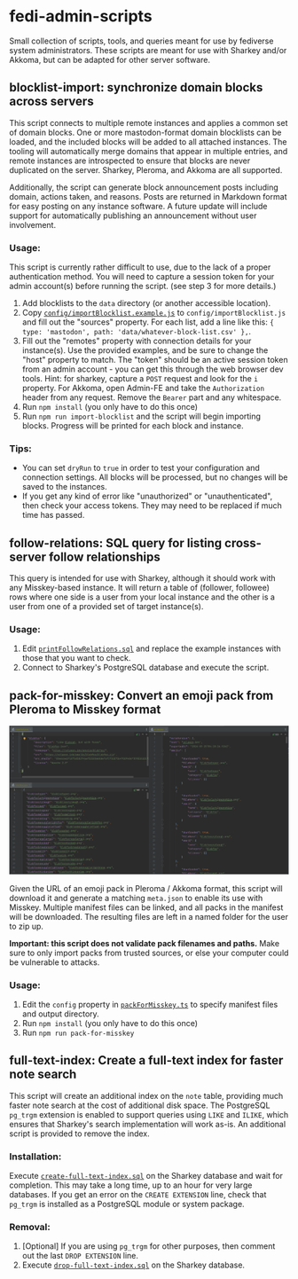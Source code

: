 # fedi-admin-scripts

Small collection of scripts, tools, and queries meant for use by fediverse system administrators.
These scripts are meant for use with Sharkey and/or Akkoma, but can be adapted for other server software.

## blocklist-import: synchronize domain blocks across servers

This script connects to multiple remote instances and applies a common set of domain blocks.
One or more mastodon-format domain blocklists can be loaded, and the included blocks will be added to all attached instances. The tooling will automatically merge domains that appear in multiple entries, and remote instances are introspected to ensure that blocks are never duplicated on the server. Sharkey, Pleroma, and Akkoma are all supported.

Additionally, the script can generate block announcement posts including domain, actions taken, and reasons. Posts are returned in Markdown format for easy posting on any instance software. A future update will include support for automatically publishing an announcement without user involvement. 

### Usage:

This script is currently rather difficult to use, due to the lack of a proper authentication method. You will need to capture a session token for your admin account(s) before running the script. (see step 3 for more details.)

1. Add blocklists to the `data` directory (or another accessible location).
2. Copy [`config/importBlocklist.example.js`](config/importBlocklist.example.js) to `config/importBlocklist.js` and fill out the "sources" property. For each list, add a line like this: `{ type: 'mastodon', path: 'data/whatever-block-list.csv' },`.
3. Fill out the "remotes" property with connection details for your instance(s). Use the provided examples, and be sure to change the "host" property to match. The "token" should be an active session token from an admin account - you can get this through the web browser dev tools. Hint: for sharkey, capture a `POST` request and look for the `i` property. For Akkoma, open Admin-FE and take the `Authorization` header from any request. Remove the `Bearer` part and any whitespace.
4. Run `npm install` (you only have to do this once)
5. Run `npm run import-blocklist` and the script will begin importing blocks. Progress will be printed for each block and instance.

### Tips:

* You can set `dryRun` to `true` in order to test your configuration and connection settings. All blocks will be processed, but no changes will be saved to the instances.
* If you get any kind of error like "unauthorized" or "unauthenticated", then check your access tokens. They may need to be replaced if much time has passed.

## follow-relations: SQL query for listing cross-server follow relationships

This query is intended for use with Sharkey, although it should work with any Misskey-based instance. It will return a table of (follower, followee) rows where one side is a user from your local instance and the other is a user from one of a provided set of target instance(s).

### Usage:

1. Edit [`printFollowRelations.sql`](src/follow-relations/printFollowRelations.sql) and replace the example instances with those that you want to check. 
2. Connect to Sharkey's PostgreSQL database and execute the script.

## pack-for-misskey: Convert an emoji pack from Pleroma to Misskey format

![](./docs/pack-for-misskey.png "Three panels of an IDE showing the input and output JSON")

Given the URL of an emoji pack in Pleroma / Akkoma format, this script will download it and generate a matching `meta.json` to enable its use with Misskey.
Multiple manifest files can be linked, and all packs in the manifest will be downloaded.
The resulting files are left in a named folder for the user to zip up.

**Important: this script does not validate pack filenames and paths.**
Make sure to only import packs from trusted sources, or else your computer could be vulnerable to attacks.

### Usage:

1. Edit the `config` property in [`packForMisskey.ts`](src/pack-for-misskey/packForMisskey.ts) to specify manifest files and output directory.
2. Run `npm install` (you only have to do this once)
3. Run `npm run pack-for-misskey`

## full-text-index: Create a full-text index for faster note search

This script will create an additional index on the `note` table, providing much faster note search at the cost of additional disk space.
The PostgreSQL `pg_trgm` extension is enabled to support queries using `LIKE` and `ILIKE`, which ensures that Sharkey's search implementation will work as-is.
An additional script is provided to remove the index.

### Installation:

Execute [`create-full-text-index.sql`](src/full-text-index/create-full-text-index.sql) on the Sharkey database and wait for completion.
This may take a long time, up to an hour for very large databases.
If you get an error on the `CREATE EXTENSION` line, check that `pg_trgm` is installed as a PostgreSQL module or system package.

### Removal:

1. [Optional] If you are using `pg_trgm` for other purposes, then comment out the last `DROP EXTENSION` line.
2. Execute [`drop-full-text-index.sql`](src/full-text-index/drop-full-text-index.sql) on the Sharkey database.